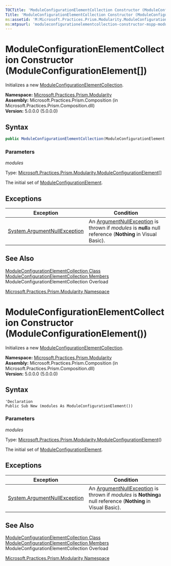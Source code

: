 ```yaml
---
TOCTitle: 'ModuleConfigurationElementCollection Constructor (ModuleConfigurationElement[])'
Title: 'ModuleConfigurationElementCollection Constructor (ModuleConfigurationElement[]) (Microsoft.Practices.Prism.Modularity)'
ms:assetid: 'M:Microsoft.Practices.Prism.Modularity.ModuleConfigurationElementCollection.\#ctor(Microsoft.Practices.Prism.Modularity.ModuleConfigurationElement[])'
ms:mtpsurl: 'moduleconfigurationelementcollection-constructor-mspp-modularity.md'
---
```



# ModuleConfigurationElementCollection Constructor (ModuleConfigurationElement[])

Initializes a new [ModuleConfigurationElementCollection](/patterns-practices/reference/moduleconfigurationelementcollection-class-mspp-modularity).

**Namespace:** [Microsoft.Practices.Prism.Modularity](/patterns-practices/reference/mspp-modularity-namespace)<br/>
**Assembly:** Microsoft.Practices.Prism.Composition (in Microsoft.Practices.Prism.Composition.dll)<br/>
**Version:** 5.0.0.0 (5.0.0.0)

## Syntax

```C#
public ModuleConfigurationElementCollection(ModuleConfigurationElement[] modules)
```

### Parameters

*modules*

Type: [Microsoft.Practices.Prism.Modularity.ModuleConfigurationElement](/patterns-practices/reference/moduleconfigurationelement-class-mspp-modularity)[]

The initial set of [ModuleConfigurationElement](/patterns-practices/reference/moduleconfigurationelement-class-mspp-modularity).

## Exceptions

| Exception                                                                             | Condition                                                                                                                                                           |
|---------------------------------------------------------------------------------------|---------------------------------------------------------------------------------------------------------------------------------------------------------------------|
| [System.ArgumentNullException](http://msdn.microsoft.com/en-us/library/27426hcy) | An [ArgumentNullException](http://msdn.microsoft.com/en-us/library/27426hcy) is thrown if *modules* is **null**a null reference (**Nothing** in Visual Basic). |

## See Also

[ModuleConfigurationElementCollection Class](/patterns-practices/reference/moduleconfigurationelementcollection-class-mspp-modularity)<br/>
[ModuleConfigurationElementCollection Members](/patterns-practices/reference/moduleconfigurationelementcollection-members-mspp-modularity)<br/>
ModuleConfigurationElementCollection Overload

[Microsoft.Practices.Prism.Modularity Namespace](/patterns-practices/reference/moduleconfigurationelementcollection-members-mspp-modularity)<br/>


# ModuleConfigurationElementCollection Constructor (ModuleConfigurationElement())

Initializes a new [ModuleConfigurationElementCollection](/patterns-practices/reference/moduleconfigurationelementcollection-class-mspp-modularity).

**Namespace:** [Microsoft.Practices.Prism.Modularity](/patterns-practices/reference/mspp-modularity-namespace)<br/>
**Assembly:** Microsoft.Practices.Prism.Composition (in Microsoft.Practices.Prism.Composition.dll)<br/>
**Version:** 5.0.0.0 (5.0.0.0)

## Syntax

```VB
'Declaration
Public Sub New (modules As ModuleConfigurationElement())
```

### Parameters

*modules*

Type: [Microsoft.Practices.Prism.Modularity.ModuleConfigurationElement](/patterns-practices/reference/moduleconfigurationelement-class-mspp-modularity)()

The initial set of [ModuleConfigurationElement](/patterns-practices/reference/moduleconfigurationelement-class-mspp-modularity).

## Exceptions


| Exception                                                                             | Condition                                                                                                                                                           |
|---------------------------------------------------------------------------------------|---------------------------------------------------------------------------------------------------------------------------------------------------------------------|
| [System.ArgumentNullException](http://msdn.microsoft.com/en-us/library/27426hcy) | An [ArgumentNullException](http://msdn.microsoft.com/en-us/library/27426hcy) is thrown if *modules* is **Nothing**a null reference (**Nothing** in Visual Basic). |


## See Also

[ModuleConfigurationElementCollection Class](/patterns-practices/reference/moduleconfigurationelementcollection-class-mspp-modularity)<br/>
[ModuleConfigurationElementCollection Members](/patterns-practices/reference/moduleconfigurationelementcollection-members-mspp-modularity)<br/>
ModuleConfigurationElementCollection Overload

[Microsoft.Practices.Prism.Modularity Namespace](/patterns-practices/reference/moduleconfigurationelementcollection-members-mspp-modularity)<br/>